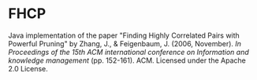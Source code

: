 # FHCP
Java implementation of the paper "Finding Highly Correlated Pairs with Powerful Pruning" by
Zhang, J., & Feigenbaum, J. (2006, November). *In Proceedings of the 15th ACM international conference on Information and knowledge management* (pp. 152-161). ACM.
Licensed under the Apache 2.0 License.
